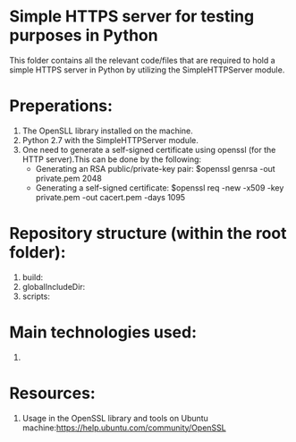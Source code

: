 # Simple HTTPS server for testing purposes in Python
This folder contains all the relevant code/files that are required to hold a simple HTTPS server in Python
by utilizing the SimpleHTTPServer module.

# Preperations:
1. The OpenSLL library installed on the machine.
2. Python 2.7 with the SimpleHTTPServer module.
3. One need to generate a self-signed certificate using openssl (for the HTTP server).This can be done by the following: 
	- Generating an RSA public/private-key pair: $openssl genrsa -out private.pem 2048
	- Generating a self-signed certificate: $openssl req -new -x509 -key private.pem -out cacert.pem -days 1095

# Repository structure (within the root folder):
1. build: 
2. globalIncludeDir: 
3. scripts:

# Main technologies used:
1. 

# Resources:
1. Usage in the OpenSSL library and tools on Ubuntu machine:https://help.ubuntu.com/community/OpenSSL	



